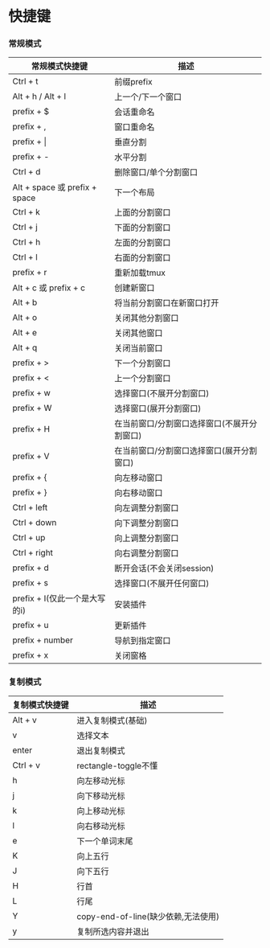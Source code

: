 # 快捷键

### 常规模式

| 常规模式快捷键                      | 描述                      |
| ---------------------------- | ----------------------- |
| Ctrl + t                     | 前缀prefix                |
| Alt + h / Alt + l            | 上一个/下一个窗口               |
| prefix + $                   | 会话重命名                   |
| prefix + ,                   | 窗口重命名                   |
| prefix + \|                  | 垂直分割                    |
| prefix + -                   | 水平分割                    |
| Ctrl + d                     | 删除窗口/单个分割窗口             |
| Alt + space 或 prefix + space | 下一个布局                   |
| Ctrl + k                     | 上面的分割窗口                 |
| Ctrl + j                     | 下面的分割窗口                 |
| Ctrl + h                     | 左面的分割窗口                 |
| Ctrl + l                     | 右面的分割窗口                 |
| prefix + r                   | 重新加载tmux                |
| Alt + c 或 prefix + c         | 创建新窗口                   |
| Alt + b                      | 将当前分割窗口在新窗口打开           |
| Alt + o                      | 关闭其他分割窗口                |
| Alt + e                      | 关闭其他窗口                  |
| Alt + q                      | 关闭当前窗口                  |
| prefix + >                   | 下一个分割窗口                 |
| prefix + <                   | 上一个分割窗口                 |
| prefix + w                   | 选择窗口(不展开分割窗口)           |
| prefix + W                   | 选择窗口(展开分割窗口)            |
| prefix + H                   | 在当前窗口/分割窗口选择窗口(不展开分割窗口) |
| prefix + V                   | 在当前窗口/分割窗口选择窗口(展开分割窗口)  |
| prefix + {                   | 向左移动窗口                  |
| prefix + }                   | 向右移动窗口                  |
| Ctrl + left                  | 向左调整分割窗口                |
| Ctrl + down                  | 向下调整分割窗口                |
| Ctrl + up                    | 向上调整分割窗口                |
| Ctrl + right                 | 向右调整分割窗口                |
| prefix + d                   | 断开会话(不会关闭session)       |
| prefix + s                   | 选择窗口(不展开任何窗口)           |
| prefix + I(仅此一个是大写的i)        | 安装插件                    |
| prefix + u                   | 更新插件                    |
| prefix + number              | 导航到指定窗口                 |
| prefix + x                   | 关闭窗格                    |

### 复制模式

| 复制模式快捷键  | 描述                          |
| -------- | --------------------------- |
| Alt + v  | 进入复制模式(基础)                  |
| v        | 选择文本                        |
| enter    | 退出复制模式                      |
| Ctrl + v | rectangle-toggle不懂          |
| h        | 向左移动光标                      |
| j        | 向下移动光标                      |
| k        | 向上移动光标                      |
| l        | 向右移动光标                      |
| e        | 下一个单词末尾                     |
| K        | 向上五行                        |
| J        | 向下五行                        |
| H        | 行首                          |
| L        | 行尾                          |
| Y        | copy-end-of-line(缺少依赖,无法使用) |
| y        | 复制所选内容并退出                   |
